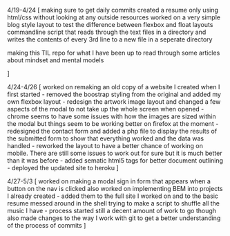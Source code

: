 4/19-4/24 [
  making sure to get daily commits 
  created a resume only using html/css without looking at any outside resources 
  worked on a very simple blog style layout to test the difference between flexbox and float layouts 
  commandline script that reads through the text files in a directory and writes the contents of every 3rd line to a new file in a seperate directory

  making this TIL repo for what I have been up to
  read through some articles about mindset and mental models
  
]

4/24-4/26 [
  worked on remaking an old copy of a website I created when I first started 
    - removed the boostrap styling from the original and added my own flexbox layout
    - redesign the artwork image layout and changed a few aspects of the modal to not take up the whole screen when opened
      - chrome seems to have some issues with how the images are sized within the modal but things seem to be working better on firefox at the moment
    - redesigned the contact form and added a php file to display the results of the submitted form to show that everything worked and the data was handled
    - reworked the layout to have a better chance of working on mobile. There are still some issues to work out for sure but it is much better than it was before
    - added sematic html5 tags for better document outlining 
    - deployed the updated site to heroku
]

4/27-5/3 [
  worked on making a modal sign in form that appears when a button on the nav is clicked
  also worked on implementing BEM into projects I already created
    - added them to the full site I worked on and to the basic resume
  messed around in the shell trying to make a script to shuffle all the music I have
    - process started still a decent amount of work to go though
  also made changes to the way I work with git to get a better understanding of the process of commits
]